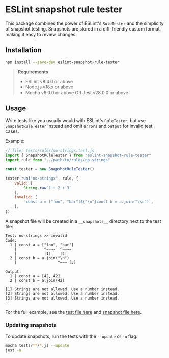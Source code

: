 # ESLint snapshot rule tester

This package combines the power of ESLint's `RuleTester` and the simplicity of snapshot testing. Snapshots are stored in a diff-friendly custom format, making it easy to review changes.

## Installation

```sh
npm install --save-dev eslint-snapshot-rule-tester
```

> **Requirements**
> - ESLint v8.4.0 or above
> - Node.js v18.x or above
> - Mocha v6.0.0 or above OR Jest v28.0.0 or above

## Usage

Write tests like you usually would with ESLint's `RuleTester`, but use `SnapshotRuleTester` instead and omit `errors` and `output` for invalid test cases.

Example:

```js
// file: tests/rules/no-strings.test.js
import { SnapshotRuleTester } from "eslint-snapshot-rule-tester"
import rule from "../path/to/rules/no-strings"

const tester = new SnapshotRuleTester()

tester.run("no-strings", rule, {
    valid: [
        String.raw`1 + 2 + 3`
    ],
    invalid: [
        `const a = ["foo", "bar"]${"\n"}const b = a.join("\\n")`,
    ],
})
```

A snapshot file will be created in a `__snapshots__` directory next to the test file:

```
Test: no-strings >> invalid
Code:
  1 | const a = ["foo", "bar"]
    |            ^~~~~  ^~~~~
    |            [1]    [2]
  2 | const b = a.join("\n")
    |                  ^~~~ [3]

Output:
  1 | const a = [42, 42]
  2 | const b = a.join(42)

[1] Strings are not allowed. Use a number instead.
[2] Strings are not allowed. Use a number instead.
[3] Strings are not allowed. Use a number instead.
---
```

For the full example, see the [test file here](https://github.com/RunDevelopment/eslint-snapshot-rule-tester/blob/main/tests/mocha/no-strings.ts) and [snapshot file here](https://github.com/RunDevelopment/eslint-snapshot-rule-tester/blob/main/tests/mocha/__snapshots__/no-strings.ts.eslintsnap).

### Updating snapshots

To update snapshots, run the tests with the `--update` or `-u` flag:

```sh
mocha tests/**/*.js --update
jest -u
```
